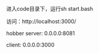 进入code目录下，运行sh start.bash

访问：http://localhost:3000/

hobber server: 0.0.0.0:8081

client: 0.0.0.0:3000
